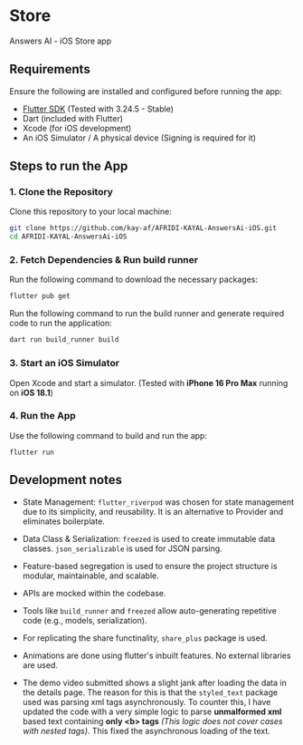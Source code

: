 # Store

Answers AI - iOS Store app

## Requirements

Ensure the following are installed and configured before running the app:

- [Flutter SDK](https://flutter.dev/docs/get-started/install) (Tested with 3.24.5 - Stable)
- Dart (included with Flutter)
- Xcode (for iOS development)
- An iOS Simulator / A physical device (Signing is required for it)

## Steps to run the App

### 1. Clone the Repository

Clone this repository to your local machine:

```bash
git clone https://github.com/kay-af/AFRIDI-KAYAL-AnswersAi-iOS.git
cd AFRIDI-KAYAL-AnswersAi-iOS
```

### 2. Fetch Dependencies & Run build runner

Run the following command to download the necessary packages:

```bash
flutter pub get
```

Run the following command to run the build runner and generate required code to run the application:

```bash
dart run build_runner build
```

### 3. Start an iOS Simulator

Open Xcode and start a simulator. (Tested with **iPhone 16 Pro Max** running on **iOS 18.1**)

### 4. Run the App

Use the following command to build and run the app:

```
flutter run
```

## Development notes

- State Management: `flutter_riverpod` was chosen for state management due to its simplicity, and reusability. It is an alternative to Provider and eliminates boilerplate.

- Data Class & Serialization: `freezed` is used to create immutable data classes. `json_serializable` is used for JSON parsing.

- Feature-based segregation is used to ensure the project structure is modular, maintainable, and scalable.

- APIs are mocked within the codebase.

- Tools like `build_runner` and `freezed` allow auto-generating repetitive code (e.g., models, serialization).

- For replicating the share functinality, `share_plus` package is used.

- Animations are done using flutter's inbuilt features. No external libraries are used.

- The demo video submitted shows a slight jank after loading the data in the details page. The reason for this is that the `styled_text` package used was parsing xml tags asynchronously. To counter this, I have updated the code with a very simple logic to parse **unmalformed xml** based text containing **only \<b\> tags** _(This logic does not cover cases with nested tags)_. This fixed the asynchronous loading of the text.
